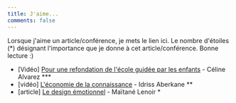 ```yaml
---
title: J'aime...
comments: false
---
```

Lorsque j'aime un article/conférence, je mets le lien ici. Le nombre d'étoiles (*) désignant l'importance que je donne à cet article/conférence. Bonne lecture :)

* [Vidéo] [Pour une refondation de l'école guidée par les enfants](https://youtu.be/nwVgsaNQ-Hw) - Céline Alvarez \***
* [vidéo] [L'économie de la connaissance](https://youtu.be/dM_JivN3HvI) - Idriss Aberkane **
* [article] [Le design émotionnel](https://perspectives.design/emotion-et-design-le-couple-ideal/) - Maïtané Lenoir *
